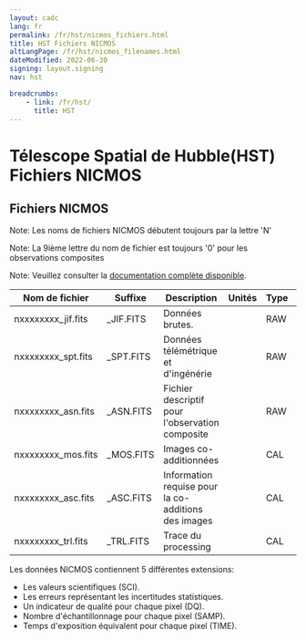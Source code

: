```yaml
---
layout: cadc
lang: fr
permalink: /fr/hst/nicmos_fichiers.html
title: HST Fichiers NICMOS
altLangPage: /fr/hst/nicmos_filenames.html
dateModified: 2022-06-30
signing: layout.signing
nav: hst

breadcrumbs:
    - link: /fr/hst/
      title: HST
---
```


<div class="span-6">
 <h1 id="wb-cont" class="wb-invisible">Télescope Spatial de Hubble(HST) Fichiers NICMOS</h1>
 <h2 class="align-center">Fichiers NICMOS</h2>
              

<p class="color-attention">Note: Les noms de fichiers NICMOS débutent toujours par la lettre 'N'</p>
<p class="color-attention">Note: La 9ième lettre du nom de fichier est toujours '0' pour les observations composites</p>
<p class="color-attention">Note: Veuillez consulter la <a rel="external" href="http://www.stsci.edu/hst/nicmos/documents/handbooks/current_NEW/cover.html" class="ui-link">documentation compl&egrave;te disponible</a>.</p>

<table class="table">
   <thead>
   <tr>
   <th id="a">Nom de fichier</th>
   <th id="b">Suffixe</th>
   <th id="c">Description</th>
   <th id="d">Unités</th>
   <th id="f">Type
   </th><th id="e">Exemple</th>
   </tr>
   </thead>
   <tbody>
   <tr>
   <td headers="a">nxxxxxxxx_jif.fits</td>
   <td headers="b">_JIF.FITS</td>
   <td headers="c">Données brutes.</td>
   <td headers="d"></td>
   <td headers="f">RAW</td>
   <td headers="e"><a href="/data/pub/HST/product/n4rk020b0_jif.fits" class="ui-link">n4rk020b0_jif.fits</a></td>
   </tr>

   <tr>
   <td headers="a">nxxxxxxxx_spt.fits</td>
   <td headers="b">_SPT.FITS</td>
   <td headers="c">Données télémétrique et d'ingénérie</td>
   <td headers="d"></td>
   <td headers="f">RAW</td>
   <td headers="e"><a href="/data/pub/HST/product/n4rk020b0_spt.fits" class="ui-link">n4rk020b0_spt.fits</a></td>
   </tr>

   <tr>
   <td headers="a">nxxxxxxxx_asn.fits</td>
   <td headers="b">_ASN.FITS</td>
   <td headers="c">Fichier descriptif pour l'observation composite</td>
   <td headers="d"></td>
   <td headers="f">RAW</td>
   <td headers="e"><a href="/data/pub/HST/product/n4rk020b0_asn.fits" class="ui-link">n4rk020b0_asn.fits</a></td>
   </tr>

   <tr>
   <td headers="a">nxxxxxxxx_mos.fits</td>
   <td headers="b">_MOS.FITS</td>
   <td headers="c">Images co-additionnées</td>
   <td headers="d"></td>
   <td headers="f">CAL</td>
   <td headers="e"><a href="/data/pub/HST/product/n4rk020b0_mos.fits" class="ui-link">n4rk020b0_mos.fits</a></td>
   </tr>

   <tr>
   <td headers="a">nxxxxxxxx_asc.fits</td>
   <td headers="b">_ASC.FITS</td>
   <td headers="c">Information requise pour la co-additions des images</td>
   <td headers="d"></td>
   <td headers="f">CAL</td>
   <td headers="e"><a href="/data/pub/HST/product/n4rk020b0_asc.fits" class="ui-link">n4rk020b0_asc.fits</a></td>
   </tr>

   <tr>
   <td headers="a">nxxxxxxxx_trl.fits</td>
   <td headers="b">_TRL.FITS</td>
   <td headers="c">Trace du processing</td>
   <td headers="d"></td>
   <td headers="f">CAL</td>
   <td headers="e"><a href="/data/pub/HST/product/n4rk020b0_trl.fits" class="ui-link">n4rk020b0_trl.fits</a></td>
   </tr>


</tbody></table>


<p>
Les données NICMOS contiennent 5 différentes extensions:</p>

<ul>
   <li>Les valeurs scientifiques (SCI).</li>
   <li>Les erreurs représentant les incertitudes statistiques.</li>
   <li>Un indicateur de qualité pour chaque pixel (DQ).</li>
   <li>Nombre d'échantillonnage pour chaque pixel (SAMP).</li>
   <li>Temps d'exposition équivalent pour chaque pixel (TIME). </li>
</ul>


</div>